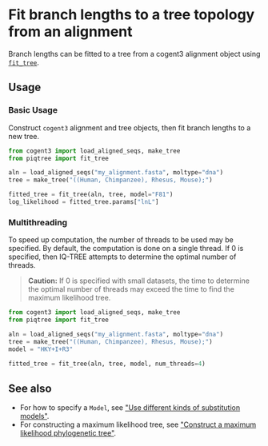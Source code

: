 # Fit branch lengths to a tree topology from an alignment

Branch lengths can be fitted to a tree from a cogent3 alignment object
using [`fit_tree`](../api/tree/fit_tree.md).

## Usage

### Basic Usage

Construct `cogent3` alignment and tree objects, then fit branch lengths to a new tree.

```python
from cogent3 import load_aligned_seqs, make_tree
from piqtree import fit_tree

aln = load_aligned_seqs("my_alignment.fasta", moltype="dna")
tree = make_tree("((Human, Chimpanzee), Rhesus, Mouse);")

fitted_tree = fit_tree(aln, tree, model="F81")
log_likelihood = fitted_tree.params["lnL"]
```

### Multithreading

To speed up computation, the number of threads to be used may be specified.
By default, the computation is done on a single thread. If 0 is specified,
then IQ-TREE attempts to determine the optimal number of threads.

> **Caution:** If 0 is specified with small datasets, the time to determine the
> optimal number of threads may exceed the time to find the maximum likelihood
> tree.

```python
from cogent3 import load_aligned_seqs, make_tree
from piqtree import fit_tree

aln = load_aligned_seqs("my_alignment.fasta", moltype="dna")
tree = make_tree("((Human, Chimpanzee), Rhesus, Mouse);")
model = "HKY+I+R3"

fitted_tree = fit_tree(aln, tree, model, num_threads=4)
```

## See also

- For how to specify a `Model`, see ["Use different kinds of substitution models"](using_substitution_models.md).
- For constructing a maximum likelihood tree, see ["Construct a maximum likelihood phylogenetic tree"](construct_ml_tree.md).
